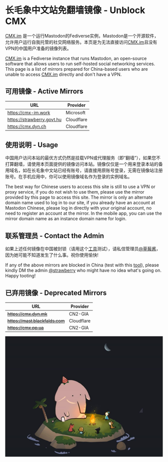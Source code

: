 # 长毛象中文站免翻墙镜像 - Unblock CMX

[CMX.im](https://m.cmx.im) 是一个运行Mastodon的Fediverse实例，Mastodon是一个开源软件，允许用户运行自我托管的社交网络服务。本页是为无法直接访问[CMX.im](https://m.cmx.im)且没有VPN的中国用户准备的镜像列表。

[CMX.im](https://m.cmx.im) is a Fediverse instance that runs Mastodon, an open-source software that allows users to run self-hosted social networking services. This page is a list of mirrors prepared for China-based users who are unable to access [CMX.im](https://m.cmx.im) directly and don't have a VPN.

## 可用镜像 - Active Mirrors

| URL                        | Provider   |
|----------------------------|------------|
| https://cmx-im.work        | Microsoft  |
| https://strawberry.govt.hu | Cloudflare |
| https://cmx.dyn.ch         | Cloudflare |

## 使用说明 - Usage

中国用户访问本站的最优方式仍然是挂载VPN或代理服务（即“翻墙”），如果您不打算翻墙，请使用本页面提供的镜像访问本站。镜像仅仅是一个用来登录本站的备用域名，如在长毛象中文站已经有账号，请直接用原账号登录，无需在镜像站注册账号。在手机应用中，你可以使用镜像域名作为登录的实例域名。

The best way for Chinese users to access this site is still to use a VPN or proxy service, if you do not wish to use them, please use the mirror provided by this page to access this site. The mirror is only an alternate domain name used to log in to our site, if you already have an account at Mastodon Chinese, please log in directly with your original account, no need to register an account at the mirror. In the mobile app, you can use the mirror domain name as an instance domain name for login.

## 联系管理员 - Contact the Admin

如果上述任何镜像在中国被封锁（请用这个[工具](https://blocky.greatfire.org/)测试），请私信管理员[@草莓酱](https://m.cmx.im/@strawberry)，因为她可能不知道发生了什么事。祝你使用愉快!

If any of the above mirrors are blocked in China (test with this [tool](https://blocky.greatfire.org/)), please kindly DM the admin [@strawberry](https://m.cmx.im/@strawberry) who might have no idea what's going on. Happy tooting!

## 已弃用镜像 - Deprecated Mirrors

| URL                             | Provider   |
|---------------------------------|------------|
| ~~https://cmx.dyn.mk~~          | CN2-GIA    |
| ~~https://mast.blackfalds.com~~ | Cloudflare |
| ~~https://cmx.pp.ua~~           | CN2-GIA    |

![](cmx.png)
